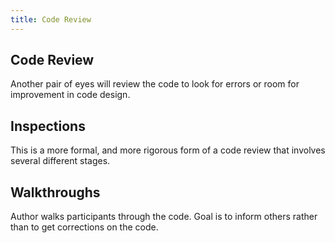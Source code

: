 ```yaml
---
title: Code Review
---
```


## Code Review

Another pair of eyes will review the code to look for errors or room for 
improvement in code design.

## Inspections

This is a more formal, and more rigorous form of a code review that involves
several different stages. 

## Walkthroughs

Author walks participants through the code. Goal is to inform others rather than
to get corrections on the code.